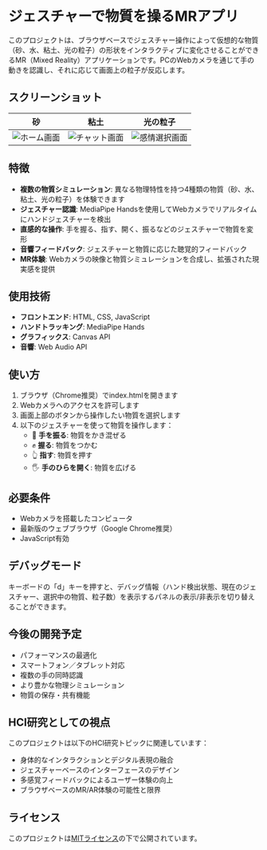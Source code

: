 # ジェスチャーで物質を操るMRアプリ

このプロジェクトは、ブラウザベースでジェスチャー操作によって仮想的な物質（砂、水、粘土、光の粒子）の形状をインタラクティブに変化させることができるMR（Mixed Reality）アプリケーションです。PCのWebカメラを通じて手の動きを認識し、それに応じて画面上の粒子が反応します。

## スクリーンショット

| 砂 | 粘土 | 光の粒子 |
|:-------------------------:|:-------------------------:|:-------------------------:|
| ![ホーム画面](touchMaking/sand.png) | ![チャット画面](touchMaking/clay.png) | ![感情選択画面](touchMaking/light.png) |

## 特徴

- **複数の物質シミュレーション**: 異なる物理特性を持つ4種類の物質（砂、水、粘土、光の粒子）を体験できます
- **ジェスチャー認識**: MediaPipe Handsを使用してWebカメラでリアルタイムにハンドジェスチャーを検出
- **直感的な操作**: 手を握る、指す、開く、振るなどのジェスチャーで物質を変形
- **音響フィードバック**: ジェスチャーと物質に応じた聴覚的フィードバック
- **MR体験**: Webカメラの映像と物質シミュレーションを合成し、拡張された現実感を提供

## 使用技術

- **フロントエンド**: HTML, CSS, JavaScript
- **ハンドトラッキング**: MediaPipe Hands
- **グラフィックス**: Canvas API
- **音響**: Web Audio API

## 使い方

1. ブラウザ（Chrome推奨）でindex.htmlを開きます
2. Webカメラへのアクセスを許可します
3. 画面上部のボタンから操作したい物質を選択します
4. 以下のジェスチャーを使って物質を操作します：
   - 👋 **手を振る**: 物質をかき混ぜる
   - ✊ **握る**: 物質をつかむ
   - 👆 **指す**: 物質を押す
   - 🖐 **手のひらを開く**: 物質を広げる

## 必要条件

- Webカメラを搭載したコンピュータ
- 最新版のウェブブラウザ（Google Chrome推奨）
- JavaScript有効

## デバッグモード

キーボードの「d」キーを押すと、デバッグ情報（ハンド検出状態、現在のジェスチャー、選択中の物質、粒子数）を表示するパネルの表示/非表示を切り替えることができます。

## 今後の開発予定

- パフォーマンスの最適化
- スマートフォン／タブレット対応
- 複数の手の同時認識
- より豊かな物理シミュレーション
- 物質の保存・共有機能

## HCI研究としての視点

このプロジェクトは以下のHCI研究トピックに関連しています：

- 身体的なインタラクションとデジタル表現の融合
- ジェスチャーベースのインターフェースのデザイン
- 多感覚フィードバックによるユーザー体験の向上
- ブラウザベースのMR/AR体験の可能性と限界

## ライセンス

このプロジェクトは[MITライセンス](https://opensource.org/licenses/MIT)の下で公開されています。 
